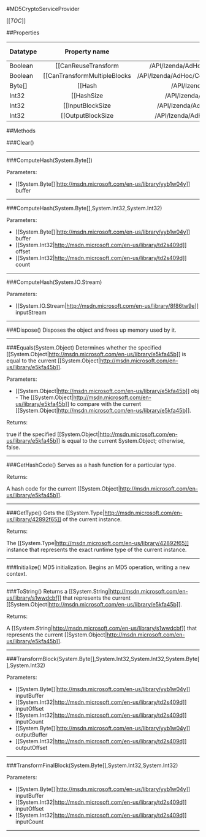 #MD5CryptoServiceProvider

[[_TOC_]]

##Properties

|Datatype|Property name|Property description|Default Value|
|:-------|:----------:|:-----------------:|:-----------:|
|Boolean|[[CanReuseTransform|/API/Izenda/AdHoc/CodeSamples/Izenda_AdHoc_MD5_CanReuseTransform]]||True|
|Boolean|[[CanTransformMultipleBlocks|/API/Izenda/AdHoc/CodeSamples/Izenda_AdHoc_MD5_CanTransformMultipleBlocks]]||True|
|Byte[]|[[Hash|/API/Izenda/AdHoc/CodeSamples/Izenda_AdHoc_MD5_Hash]]||null|
|Int32|[[HashSize|/API/Izenda/AdHoc/CodeSamples/Izenda_AdHoc_MD5_HashSize]]||128|
|Int32|[[InputBlockSize|/API/Izenda/AdHoc/CodeSamples/Izenda_AdHoc_MD5_InputBlockSize]]||1|
|Int32|[[OutputBlockSize|/API/Izenda/AdHoc/CodeSamples/Izenda_AdHoc_MD5_OutputBlockSize]]||1|


##Methods

###Clear()







---


###ComputeHash(System.Byte[])


Parameters: 

* [[System.Byte[]|http://msdn.microsoft.com/en-us/library/yyb1w04y]] buffer 






---


###ComputeHash(System.Byte[],System.Int32,System.Int32)


Parameters: 

* [[System.Byte[]|http://msdn.microsoft.com/en-us/library/yyb1w04y]] buffer 
* [[System.Int32|http://msdn.microsoft.com/en-us/library/td2s409d]] offset 
* [[System.Int32|http://msdn.microsoft.com/en-us/library/td2s409d]] count 






---


###ComputeHash(System.IO.Stream)


Parameters: 

* [[System.IO.Stream|http://msdn.microsoft.com/en-us/library/8f86tw9e]] inputStream 






---


###Dispose()
 Disposes the object and frees up memory used by it. 






---


###Equals(System.Object)
Determines whether the specified [[System.Object|http://msdn.microsoft.com/en-us/library/e5kfa45b]] is equal to the current [[System.Object|http://msdn.microsoft.com/en-us/library/e5kfa45b]].

Parameters: 

* [[System.Object|http://msdn.microsoft.com/en-us/library/e5kfa45b]] obj  - The [[System.Object|http://msdn.microsoft.com/en-us/library/e5kfa45b]] to compare with the current [[System.Object|http://msdn.microsoft.com/en-us/library/e5kfa45b]].





Returns:

true if the specified [[System.Object|http://msdn.microsoft.com/en-us/library/e5kfa45b]] is equal to the current System.Object; otherwise, false.


---


###GetHashCode()
 Serves as a hash function for a particular type.  





Returns:

A hash code for the current [[System.Object|http://msdn.microsoft.com/en-us/library/e5kfa45b]].


---


###GetType()
Gets the [[System.Type|http://msdn.microsoft.com/en-us/library/42892f65]] of the current instance.





Returns:

The [[System.Type|http://msdn.microsoft.com/en-us/library/42892f65]] instance that represents the exact runtime type of the current instance.


---


###Initialize()
 MD5 initialization. Begins an MD5 operation, writing a new context. 






---


###ToString()
Returns a [[System.String|http://msdn.microsoft.com/en-us/library/s1wwdcbf]] that represents the current [[System.Object|http://msdn.microsoft.com/en-us/library/e5kfa45b]].





Returns:

A [[System.String|http://msdn.microsoft.com/en-us/library/s1wwdcbf]] that represents the current [[System.Object|http://msdn.microsoft.com/en-us/library/e5kfa45b]].


---


###TransformBlock(System.Byte[],System.Int32,System.Int32,System.Byte[],System.Int32)


Parameters: 

* [[System.Byte[]|http://msdn.microsoft.com/en-us/library/yyb1w04y]] inputBuffer 
* [[System.Int32|http://msdn.microsoft.com/en-us/library/td2s409d]] inputOffset 
* [[System.Int32|http://msdn.microsoft.com/en-us/library/td2s409d]] inputCount 
* [[System.Byte[]|http://msdn.microsoft.com/en-us/library/yyb1w04y]] outputBuffer 
* [[System.Int32|http://msdn.microsoft.com/en-us/library/td2s409d]] outputOffset 






---


###TransformFinalBlock(System.Byte[],System.Int32,System.Int32)


Parameters: 

* [[System.Byte[]|http://msdn.microsoft.com/en-us/library/yyb1w04y]] inputBuffer 
* [[System.Int32|http://msdn.microsoft.com/en-us/library/td2s409d]] inputOffset 
* [[System.Int32|http://msdn.microsoft.com/en-us/library/td2s409d]] inputCount 






---


